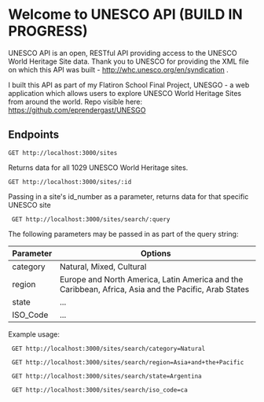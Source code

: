 # Welcome to UNESCO API (BUILD IN PROGRESS) #

UNESCO API is an open, RESTful API providing access to the UNESCO World Heritage Site data. Thank you to UNESCO for providing the XML file on which this API was built - http://whc.unesco.org/en/syndication .

I built this API as part of my Flatiron School Final Project, UNESGO - a web application which allows users to explore UNESCO World Heritage Sites from around the world. Repo visible here: https://github.com/eprendergast/UNESGO

## Endpoints ##

``` GET http://localhost:3000/sites ```

Returns data for all 1029 UNESCO World Heritage sites.


``` GET http://localhost:3000/sites/:id ```

Passing in a site's id_number as a parameter, returns data for that specific UNESCO site


``` GET http://localhost:3000/sites/search/:query```

The following parameters may be passed in as part of the query string:

| Parameter  | Options |
| ------------- | ------------- |
| category  | Natural, Mixed, Cultural  |
| region  | Europe and North America, Latin America and the Caribbean, Africa, Asia and the Pacific, Arab States |
| state  | ...  |
| ISO_Code  | ...  |

Example usage:

``` GET http://localhost:3000/sites/search/category=Natural```

``` GET http://localhost:3000/sites/search/region=Asia+and+the+Pacific```

``` GET http://localhost:3000/sites/search/state=Argentina```

``` GET http://localhost:3000/sites/search/iso_code=ca```

